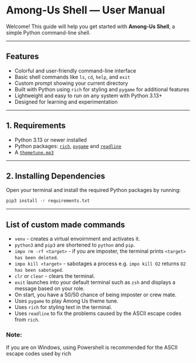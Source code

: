# Among-Us Shell — User Manual

Welcome! This guide will help you get started with **Among-Us Shell**, a simple Python command-line shell.

---

## Features

- Colorful and user-friendly command-line interface  
- Basic shell commands like `ls`, `cd`, `help`, and `exit`  
- Custom prompt showing your current directory  
- Built with Python using `rich` for styling and `pygame` for additional features  
- Lightweight and easy to run on any system with Python 3.13+  
- Designed for learning and experimentation 

---

## 1. Requirements

- Python 3.13 or newer installed  
- Python packages: [`rich`](https://github.com/Textualize/rich), [`pygame`](https://github.com/pygame/pygame) and [`readline`](https://github.com/ludwigschwardt/python-gnureadline?tab=readme-ov-file)
- A [`themetune.mp3`](https://tuna.voicemod.net/sound/24225899-3086-47e3-a873-1464e84586cf)

---

## 2. Installing Dependencies

Open your terminal and install the required Python packages by running:

```bash
pip3 install -r requirements.txt
```

---

## List of custom made commands

- `venv` - creates a virtual envoirnment and activates it.
- `python3` and `pip3` are shortened to `python` and `pip`.
- `impo rm -rf <target>` - if you are imposter, the terminal prints `<target> has been deleted`.
- `impo kill <target>` - sabotages a process e.g. `impo kill O2` returns `O2 has been sabotaged`.
- `clr` or `clear` - clears the terminal.
- `exit` launches into your default terminal such as `zsh` and displays a message based on your role.
- On start, you have a 50/50 chance of being imposter or crew mate.
- Uses `pygame` to play Among Us theme tune.
- Uses `rich` for styling text in the terminal.
- Uses `readline` to fix the problems caused by the ASCII escape codes from `rich`.

### Note:
If you are on Windows, using Powershell is recommended for the ASCII escape codes used by rich
